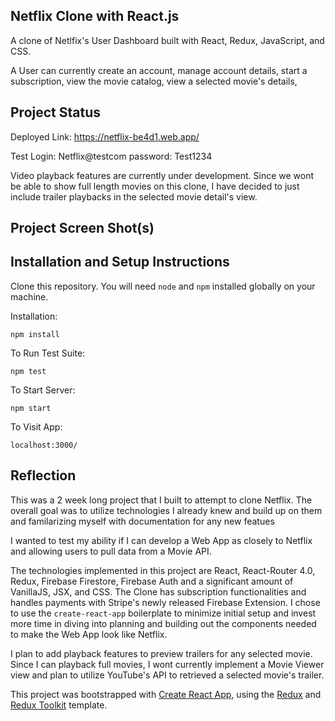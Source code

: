 ## Netflix Clone with React.js


A clone of Netlfix's User Dashboard built with React, Redux, JavaScript, and CSS.

A User can currently create an account, manage account details, start a subscription, view the movie catalog, view a selected movie's details,

## Project Status

Deployed Link: https://netflix-be4d1.web.app/

Test Login: Netflix@testcom  password: Test1234

Video playback features are currently under development. Since we wont be able to show full length movies on this clone, I have decided to just include trailer playbacks in the selected movie detail's view.


## Project Screen Shot(s)



## Installation and Setup Instructions

 
Clone this repository. You will need `node` and `npm` installed globally on your machine.  

Installation:

`npm install`  

To Run Test Suite:  

`npm test`  

To Start Server:

`npm start`  

To Visit App:

`localhost:3000/`  

## Reflection


This was a 2 week long project that I built to attempt to clone Netflix. The overall goal was to utilize technologies I already knew and build up on them and familarizing myself with documentation for any new featues

I wanted to test my ability if I can develop a Web App as closely to Netflix and allowing users to pull data from a Movie API.

The technologies implemented in this project are React, React-Router 4.0, Redux, Firebase Firestore, Firebase Auth and a significant amount of VanillaJS, JSX, and CSS. The Clone has subscription functionalities and handles payments with Stripe's newly released Firebase Extension. I chose to use the `create-react-app` boilerplate to minimize initial setup and invest more time in diving into planning and building out the components needed to make the Web App look like Netflix.

I plan to add playback features to preview trailers for any selected movie. Since I can playback full movies, I wont currently implement a Movie Viewer view and plan to utilize YouTube's API to retrieved a selected movie's trailer.


This project was bootstrapped with [Create React App](https://github.com/facebook/create-react-app), using the [Redux](https://redux.js.org/) and [Redux Toolkit](https://redux-toolkit.js.org/) template.



